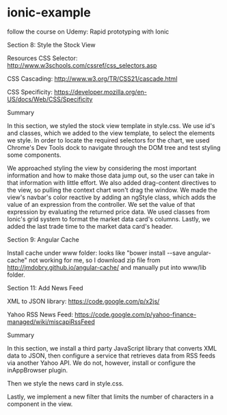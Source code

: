 # ionic-example
follow the course on Udemy: Rapid prototyping with Ionic

Section 8: Style the Stock View

Resources
CSS Selector: http://www.w3schools.com/cssref/css_selectors.asp

CSS Cascading: http://www.w3.org/TR/CSS21/cascade.html

CSS Specificity: https://developer.mozilla.org/en-US/docs/Web/CSS/Specificity

Summary

In this section, we styled the stock view template in style.css. We use id's and classes, which we added to the view template, to select the elements we style. In order to locate the required selectors for the chart, we used Chrome's Dev Tools dock to navigate through the DOM tree and test styling some components.

We approached styling the view by considering the most important information and how to make those data jump out, so the user can take in that information with little effort. We also added drag-content directives to the view, so pulling the context chart won't drag the window.
We made the view's navbar's color reactive by adding an ngStyle class, which adds the value of an expression from the controller. We set the value of that expression by evaluating the returned price data.
We used classes from Ionic's grid system to format the market data card's columns. Lastly, we added the last trade time to the market data card's header.

Section 9: Angular Cache

Install cache under www folder: looks like "bower install --save angular-cache" not working for me, so I download zip file from
http://jmdobry.github.io/angular-cache/ and manually put into www/lib folder.

Section 11: Add News Feed

XML to JSON library: https://code.google.com/p/x2js/

Yahoo RSS News Feed: https://code.google.com/p/yahoo-finance-managed/wiki/miscapiRssFeed

Summary

In this section, we install a third party JavaScript library that converts XML data to JSON, then configure a service that retrieves data from RSS feeds via another Yahoo API. We do not, however, install or configure the inAppBrowser plugin.

Then we style the news card in style.css.

Lastly, we implement a new filter that limits the number of characters in a component in the view.
